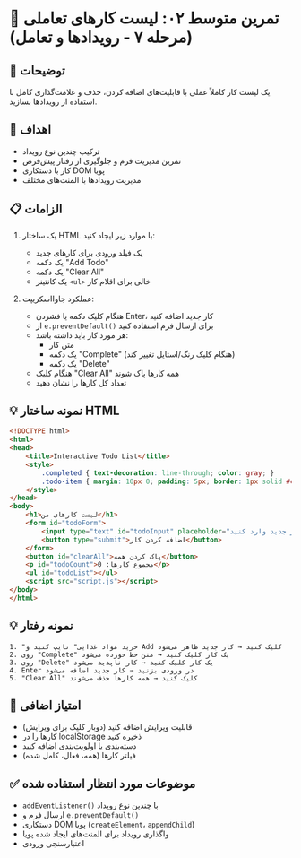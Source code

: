 # 🎯 تمرین متوسط ۰۲: لیست کارهای تعاملی (مرحله ۷ - رویدادها و تعامل)

## 📝 توضیحات

یک لیست کار کاملاً عملی با قابلیت‌های اضافه کردن، حذف و علامت‌گذاری کامل با استفاده از رویدادها بسازید.

## 🎯 اهداف

- ترکیب چندین نوع رویداد
- تمرین مدیریت فرم و جلوگیری از رفتار پیش‌فرض
- کار با دستکاری DOM پویا
- مدیریت رویدادها با المنت‌های مختلف

## 📋 الزامات

1. یک ساختار HTML با موارد زیر ایجاد کنید:
   - یک فیلد ورودی برای کارهای جدید
   - یک دکمه "Add Todo"
   - یک دکمه "Clear All"
   - یک کانتینر `<ul>` خالی برای اقلام کار

2. عملکرد جاوااسکریپت:
   - هنگام کلیک دکمه یا فشردن Enter، کار جدید اضافه کنید
   - از `e.preventDefault()` برای ارسال فرم استفاده کنید
   - هر مورد کار باید داشته باشد:
     - متن کار
     - یک دکمه "Complete" (هنگام کلیک رنگ/استایل تغییر کند)
     - یک دکمه "Delete"
   - هنگام کلیک "Clear All" همه کارها پاک شوند
   - تعداد کل کارها را نشان دهید

## 💡 نمونه ساختار HTML

```html
<!DOCTYPE html>
<html>
<head>
    <title>Interactive Todo List</title>
    <style>
        .completed { text-decoration: line-through; color: gray; }
        .todo-item { margin: 10px 0; padding: 5px; border: 1px solid #ccc; }
    </style>
</head>
<body>
    <h1>لیست کارهای من</h1>
    <form id="todoForm">
        <input type="text" id="todoInput" placeholder="کار جدید وارد کنید...">
        <button type="submit">اضافه کردن کار</button>
    </form>
    <button id="clearAll">پاک کردن همه</button>
    <p id="todoCount">مجموع کارها: 0</p>
    <ul id="todoList"></ul>
    <script src="script.js"></script>
</body>
</html>
```

## 💡 نمونه رفتار

```
1. "خرید مواد غذایی" تایپ کنید و Add کلیک کنید → کار جدید ظاهر می‌شود
2. روی "Complete" یک کار کلیک کنید → متن خط خورده می‌شود
3. روی "Delete" یک کار کلیک کنید → کار ناپدید می‌شود
4. Enter در ورودی بزنید → کار جدید اضافه می‌شود
5. "Clear All" کلیک کنید → همه کارها حذف می‌شوند
```

## 🚀 امتیاز اضافی

- قابلیت ویرایش اضافه کنید (دوبار کلیک برای ویرایش)
- کارها را در localStorage ذخیره کنید
- دسته‌بندی یا اولویت‌بندی اضافه کنید
- فیلتر کارها (همه، فعال، کامل شده)

## ✅ موضوعات مورد انتظار استفاده شده

- `addEventListener()` با چندین نوع رویداد
- ارسال فرم و `e.preventDefault()`
- دستکاری DOM پویا (`createElement`، `appendChild`)
- واگذاری رویداد برای المنت‌های ایجاد شده پویا
- اعتبارسنجی ورودی
